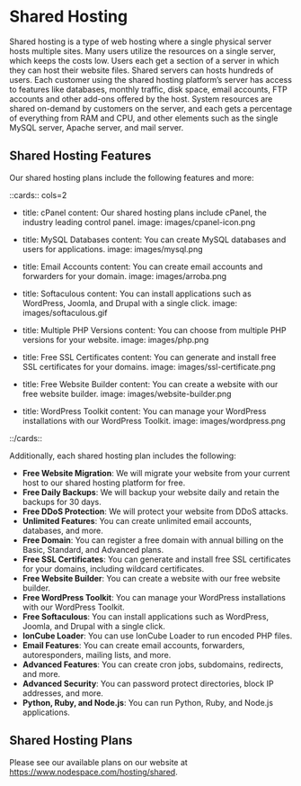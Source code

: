# Shared Hosting

Shared hosting is a type of web hosting where a single physical server hosts multiple sites. Many users utilize the resources on a single server, which keeps the costs low. Users each get a section of a server in which they can host their website files. Shared servers can hosts hundreds of users. Each customer using the shared hosting platform’s server has access to features like databases, monthly traffic, disk space, email accounts, FTP accounts and other add-ons offered by the host. System resources are shared on-demand by customers on the server, and each gets a percentage of everything from RAM and CPU, and other elements such as the single MySQL server, Apache server, and mail server.

## Shared Hosting Features

Our shared hosting plans include the following features and more:

::cards:: cols=2

- title: cPanel
  content: Our shared hosting plans include cPanel, the industry leading control panel.
  image: images/cpanel-icon.png

- title: MySQL Databases
  content: You can create MySQL databases and users for applications.
  image: images/mysql.png

- title: Email Accounts
  content: You can create email accounts and forwarders for your domain.
  image: images/arroba.png

- title: Softaculous
  content: You can install applications such as WordPress, Joomla, and Drupal with a single click.
  image: images/softaculous.gif

- title: Multiple PHP Versions
  content: You can choose from multiple PHP versions for your website.
  image: images/php.png

- title: Free SSL Certificates
  content: You can generate and install free SSL certificates for your domains.
  image: images/ssl-certificate.png

- title: Free Website Builder
  content: You can create a website with our free website builder.
  image: images/website-builder.png

- title: WordPress Toolkit
  content: You can manage your WordPress installations with our WordPress Toolkit.
  image: images/wordpress.png

::/cards::

Additionally, each shared hosting plan includes the following:

- **Free Website Migration**: We will migrate your website from your current host to our shared hosting platform for free.
- **Free Daily Backups**: We will backup your website daily and retain the backups for 30 days.
- **Free DDoS Protection**: We will protect your website from DDoS attacks.
- **Unlimited Features**: You can create unlimited email accounts, databases, and more.
- **Free Domain**: You can register a free domain with annual billing on the Basic, Standard, and Advanced plans.
- **Free SSL Certificates**: You can generate and install free SSL certificates for your domains, including wildcard certificates.
- **Free Website Builder**: You can create a website with our free website builder.
- **Free WordPress Toolkit**: You can manage your WordPress installations with our WordPress Toolkit.
- **Free Softaculous**: You can install applications such as WordPress, Joomla, and Drupal with a single click.
- **IonCube Loader**: You can use IonCube Loader to run encoded PHP files.
- **Email Features**: You can create email accounts, forwarders, autoresponders, mailing lists, and more.
- **Advanced Features**: You can create cron jobs, subdomains, redirects, and more.
- **Advanced Security**: You can password protect directories, block IP addresses, and more.
- **Python, Ruby, and Node.js**: You can run Python, Ruby, and Node.js applications.

## Shared Hosting Plans

Please see our available plans on our website at https://www.nodespace.com/hosting/shared. 

